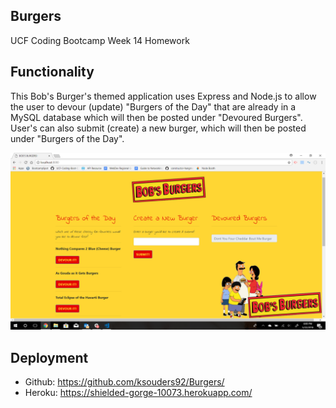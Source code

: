 ## Burgers
UCF Coding Bootcamp Week 14 Homework

## Functionality
This Bob's Burger's themed application uses Express and Node.js to allow the user to devour (update) "Burgers of the Day" that are already in a MySQL database which will then be posted under "Devoured Burgers". User's can also submit (create) a new burger, which will then be posted under "Burgers of the Day".  

![Interface](./public/assets/images/bobs_burgers_readme.png)

## Deployment
* Github: https://github.com/ksouders92/Burgers/
* Heroku: https://shielded-gorge-10073.herokuapp.com/
